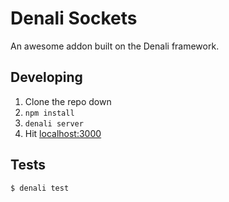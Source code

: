 # Denali Sockets

An awesome addon built on the Denali framework.


## Developing

1. Clone the repo down
2. `npm install`
3. `denali server`
4. Hit [localhost:3000](http://localhost:3000)


## Tests

```sh
$ denali test
```
